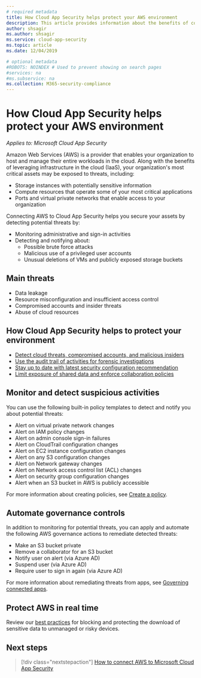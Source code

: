 ```yaml
---
# required metadata
title: How Cloud App Security helps protect your AWS environment
description: This article provides information about the benefits of connecting your AWS app to Cloud App Security using the API connector for visibility and control over use.
author: shsagir
ms.author: shsagir
ms.service: cloud-app-security
ms.topic: article
ms.date: 12/04/2019

# optional metadata
#ROBOTS: NOINDEX # Used to prevent showing on search pages
#services: na
#ms.subservice: na
ms.collection: M365-security-compliance
---
```


# How Cloud App Security helps protect your AWS environment

*Applies to: Microsoft Cloud App Security*

Amazon Web Services (AWS) is a provider that enables your organization to host and manage their entire workloads in the cloud. Along with the benefits of leveraging infrastructure in the cloud (IaaS), your organization's most critical assets may be exposed to threats, including:

- Storage instances with potentially sensitive information
- Compute resources that operate some of your most critical applications
- Ports and virtual private networks that enable access to your organization

Connecting AWS to Cloud App Security helps you secure your assets by detecting potential threats by:

- Monitoring administrative and sign-in activities
- Detecting and notifying about:
  - Possible brute force attacks
  - Malicious use of a privileged user accounts
  - Unusual deletions of VMs and publicly exposed storage buckets

## Main threats

- Data leakage
- Resource misconfiguration and insufficient access control
- Compromised accounts and insider threats
- Abuse of cloud resources

## How Cloud App Security helps to protect your environment

- [Detect cloud threats, compromised accounts, and malicious insiders](best-practices.md#detect-cloud-threats-compromised-accounts-malicious-insiders-and-ransomware)
- [Use the audit trail of activities for forensic investigations](best-practices.md#use-the-audit-trail-of-activities-for-forensic-investigations)
- [Stay up to date with latest security configuration recommendation](security-config-aws.md)
- [Limit exposure of shared data and enforce collaboration policies](best-practices.md#limit-exposure-of-shared-data-and-enforce-collaboration-policies)

## Monitor and detect suspicious activities

You can use the following built-in policy templates to detect and notify you about potential threats:

- Alert on virtual private network changes
- Alert on IAM policy changes
- Alert on admin console sign-in failures
- Alert on CloudTrail configuration changes
- Alert on EC2 instance configuration changes
- Alert on any S3 configuration changes
- Alert on Network gateway changes
- Alert on Network access control list (ACL) changes
- Alert on security group configuration changes
- Alert when an S3 bucket in AWS is publicly accessible

For more information about creating policies, see [Create a policy](control-cloud-apps-with-policies.md#create-a-policy).

## Automate governance controls

In addition to monitoring for potential threats, you can apply and automate the following AWS governance actions to remediate detected threats:

- Make an S3 bucket private
- Remove a collaborator for an S3 bucket
- Notify user on alert (via Azure AD)
- Suspend user (via Azure AD)
- Require user to sign in again (via Azure AD)

For more information about remediating threats from apps, see [Governing connected apps](governance-actions.md).

## Protect AWS in real time

Review our [best practices](best-practices.md#block-and-protect-download-of-sensitive-data-to-unmanaged-or-risky-devices) for blocking and protecting the download of sensitive data to unmanaged or risky devices.

## Next steps

> [!div class="nextstepaction"]
> [How to connect AWS to Microsoft Cloud App Security](connect-aws-to-microsoft-cloud-app-security.md)
